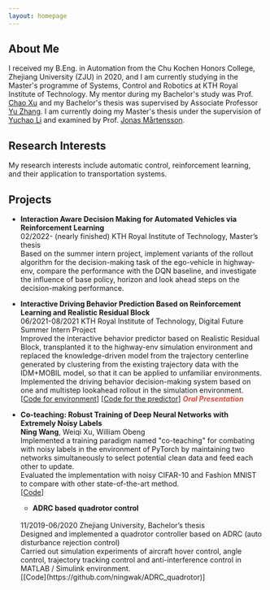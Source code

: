 ```yaml
---
layout: homepage
---
```


## About Me

I received my B.Eng. in Automation from the Chu Kochen Honors College, Zhejiang University (ZJU) in 2020, and I am currently studying in the Master's programme of Systems, Control and Robotics at KTH Royal Institute of Technology. My mentor during my Bachelor's study was Prof. [Chao Xu](https://mypage.zju.edu.cn/en/xu) and my Bachelor's thesis was supervised by Associate Professor [Yu Zhang](https://person.zju.edu.cn/en/zhangyu). I am currently doing my Master's thesis under the supervision of [Yuchao Li](https://yuchaotaigu.github.io/) and examined by Prof. [Jonas Mårtensson](https://www.kth.se/profile/jonas1). 

## Research Interests

My research interests include automatic control, reinforcement learning, and their application to transportation systems.

## Projects

- **Interaction Aware Decision Making for Automated Vehicles via Reinforcement Learning**
  <br>
  02/2022- (nearly finished) KTH Royal Institute of Technology, Master’s thesis
  <br>
  Based on the summer intern project, implement variants of the rollout algorithm for the decision-making task of the ego-vehicle in highway-env, compare the performance with the DQN baseline, and investigate the influence of base policy, horizon and look ahead steps on the decision-making performance.
  

- **Interactive Driving Behavior Prediction Based on Reinforcement Learning and Realistic Residual Block**
  <br>
  06/2021-08/2021 KTH Royal Institute of Technology, Digital Future Summer Intern Project
  <br>
  Improved the interactive behavior predictor based on Realistic Residual Block, transplanted it to the highway-env simulation environment and replaced the knowledge-driven model from the trajectory centerline generated by clustering from the existing trajectory data with the IDM+MOBIL model, so that it can be applied to unfamiliar environments. 
  <br>
 	Implemented the driving behavior decision-making system based on one and multistep lookahead rollout in the simulation environment.
  <br>
  [[Code for environment](https://github.com/ningwak/highway-env-for-data-driven-simulation)] [[Code for the predictor](https://github.com/ningwak/RRB_without_centerlines)] <strong><i style="color:#e74d3c">Oral Presentation</i></strong>
 
- **Co-teaching: Robust Training of Deep Neural Networks with Extremely Noisy Labels**
  <br>
  **Ning Wang**, Weiqi Xu, William Obeng
  <br>
  Implemented a training paradigm named "co-teaching" for combating with noisy labels in the environment of PyTorch by maintaining two networks simultaneously to select potential clean data and feed each other to update.
  <br>
 	Evaluated the implementation with noisy CIFAR-10 and Fashion MNIST to compare with other state-of-the-art method. 
  <br>
  [[Code](https://github.com/ningwak/DD2424-co-teaching-deep)] 
  
  - **ADRC based quadrotor control**
  <br>
  11/2019-06/2020 Zhejiang University, Bachelor’s thesis
  <br>
  Designed and implemented a quadrotor controller based on ADRC (auto disturbance rejection control) 
  <br>
 	Carried out simulation experiments of aircraft hover control, angle control, trajectory tracking control and anti-interference control in MATLAB / Simulink environment. 
  <br>
  [[Code](https://github.com/ningwak/ADRC_quadrotor)] 
